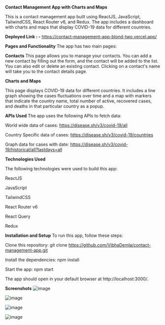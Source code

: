 **Contact Management App with Charts and Maps**

This is a contact management app built using ReactJS, JavaScript, TailwindCSS, React Router v6, and Redux. The app includes a dashboard with charts and maps that display COVID-19 data for different countries.

**Deployed Link : -** https://contact-management-app-blond-two.vercel.app/


**Pages and Functionality**
The app has two main pages:

**Contacts**
This page allows you to manage your contacts. You can add a new contact by filling out the form, and the contact will be added to the list. You can also edit or delete an existing contact. Clicking on a contact's name will take you to the contact details page.

**Charts and Maps**

This page displays COVID-19 data for different countries. It includes a line graph showing the cases fluctuations over time and a map with markers that indicate the country name, total number of active, recovered cases, and deaths in that particular country as a popup.

**APIs Used**
The app uses the following APIs to fetch data:

World wide data of cases: https://disease.sh/v3/covid-19/all

Country Specific data of cases: https://disease.sh/v3/covid-19/countries

Graph data for cases with date: https://disease.sh/v3/covid-19/historical/all?lastdays=all

**Technologies Used**

The following technologies were used to build this app:

ReactJS 

JavaScript

TailwindCSS

React Router v6

React Query

Redux

**Installation and Setup**
To run this app, follow these steps:

Clone this repository: git clone https://github.com/VibhaDemla/contact-management-app.git

Install the dependencies: npm install

Start the app: npm start

The app should open in your default browser at http://localhost:3000/.

**Screenshots**
![image](https://github.com/VibhaDemla/contact-management-app/assets/140154943/55377251-26c0-42c6-85a6-765a5bb58249)

![image](https://github.com/VibhaDemla/contact-management-app/assets/140154943/18251023-3c0b-47e0-ae6d-bb0c402a01f5)

![image](https://github.com/VibhaDemla/contact-management-app/assets/140154943/83a4c71b-7ba1-4dbd-976e-3d11347e4018)

![image](https://github.com/VibhaDemla/contact-management-app/assets/140154943/860e18cc-b792-4d4a-bb46-4d4fb2c6c9f8)


